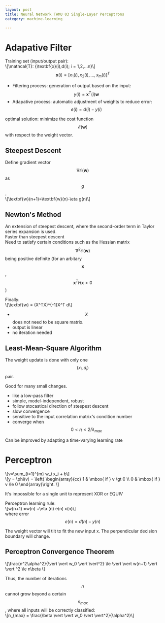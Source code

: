 ```yaml
---
layout: post
title: Neural Network TAMU 03 Single-Layer Perceptrons      
category: machine-learning

---
```



# Adapative Filter  


Training set (input/output pair):  
\\[\mathcal{T}: \{\textbf{x}(i),d(i); i = 1,2,...n\}\\]  
$$\textbf{x}(i) = [x_1(i),x_2(i),...,x_m(i)]^T$$  


- Filtering process: generation of output based on the input: $$y(i)=\textbf{x}^T(i)\textbf{w}$$  
- Adapative process: automatic adjustment of weights to reduce error: $$e(i) = d(i) - y(i)$$  


optimal solution: minimize the cost function $$\mathcal{E}(\textbf{w})$$ with respect to the weight vector.  


## Steepest Descent  


Define gradient vector $$\nabla \mathcal{E}(\textbf{w})$$ as $$g$$.  
\\[\textbf{w}(n+1)=\textbf{w}(n)-\eta g(n)\\]   


## Newton's Method  


An extension of steepest descent, where the second-order term in Taylor series expansion is used.  
Faster than steepest descent  
Need to satisfy certain conditions such as the Hessian matrix $$\nabla^2\mathcal{E}(\textbf{w})$$ being positive definite (for an arbitary $$\textbf{x}$$, $$\textbf{x}^T H \textbf{x} >0$$)  


Finally:  
\\[\textbf{w} = (X^TX)^{-1}X^T d\\]


- $$X$$ does not need to be square matrix.
- output is linear
- no iteration needed


## Least-Mean-Square Algorithm


The weight update is done with only one $$(x_i,d_i)$$ pair.  


Good for many small changes.


- like a low-pass filter
- simple, model-independent, robust  
- follow stocastical direction of steepest descent
- slow convergence
- sensitive to the input correlation matrix's condition number  
- converge when $$0 \lt \eta \lt 2/\lambda_{max}$$  


Can be improved by adapting a time-varying learning rate  


# Perceptron  


\\[v=\sum_{i=1}^{m} w_i x_i + b\\]  
\\[y = \phi(v) = \left\{ \begin{array}{cc} 1 & \mbox{ if } v \gt 0 \\\\ 0 & \mbox{ if } v \le 0 \end{array}\right. \\]  


It's impossible for a single unit to represent XOR or EQUIV  


Perceptron learning rule:  
\\[w(n+1) =w(n) +\eta (n) e(n) x(n)\\]  
where error $$e(n) = d(n) - y(n)$$  


The weight vector will tilt to fit the new input x. The perpendicular decision boundary will change.  


## Perceptron Convergence Theorem  


\\[\frac{n^2\alpha^2}{\vert \vert w_0 \vert \vert^2} \le \vert \vert w(n+1) \vert \vert ^2 \le n\beta \\]  


Thus, the number of iterations $$n$$ cannot grow beyond a certain $$n_{max}$$, where all inputs will be correctly classified:  
\\[n_{max} = \frac{\beta \vert \vert w_0 \vert \vert^2}{\alpha^2}\\]